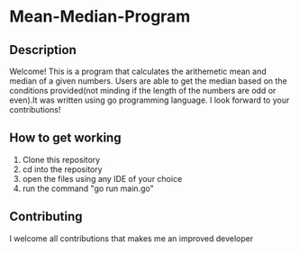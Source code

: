 


# Mean-Median-Program

## Description
Welcome! This is a program that calculates the arithemetic mean and median of a given numbers. Users are able to get the median based on the conditions provided(not minding if the length of the numbers are odd or even).It was written using go programming language.  I look forward to your contributions!

## How to get working 
1. Clone this repository
2. cd into the repository
3.  open the files using  any IDE of your choice
4. run the command "go run main.go"


## Contributing
I welcome all contributions that makes me an improved developer





